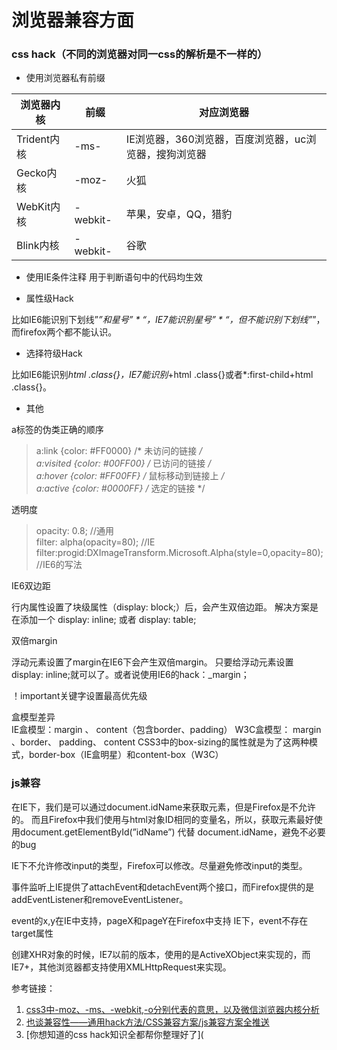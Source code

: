 # 浏览器兼容方面

### css hack（不同的浏览器对同一css的解析是不一样的）

- 使用浏览器私有前缀 

| 浏览器内核  | 前缀     | 对应浏览器                                            |
| ----------- | -------- | ----------------------------------------------------- |
| Trident内核 | -ms-     | IE浏览器，360浏览器，百度浏览器，uc浏览器，搜狗浏览器 |
| Gecko内核   | -moz-    | 火狐                                                  |
| WebKit内核  | -webkit- | 苹果，安卓，QQ，猎豹                                  |
| Blink内核   | -webkit- | 谷歌                                                  |

- 使用IE条件注释  用于判断语句中的代码均生效

> <!-- [if IE]>
>  		//你想要执行的代码
> <![endif]-->
> <!-- [if lt IE 8]>
>  			//你想要执行的代码
> <![endif]-->
> <!-- [if ! IE 8]>
>  		//你想要执行的代码
> <![endif]-->

- 属性级Hack  

比如IE6能识别下划线”_”和星号” * “，IE7能识别星号” * “，但不能识别下划线”_”，而firefox两个都不能认识。

- 选择符级Hack  

比如IE6能识别*html .class{}，IE7能识别*+html .class{}或者*:first-child+html .class{}。



- 其他

a标签的伪类正确的顺序

> a:link {color: #FF0000}		/* 未访问的链接 */  
> a:visited {color: #00FF00}	/* 已访问的链接 */  
> a:hover {color: #FF00FF}	/* 鼠标移动到链接上 */  
> a:active {color: #0000FF}	/* 选定的链接 */

透明度

> opacity: 0.8; //通用  
> filter: alpha(opacity=80); //IE  
> filter:progid:DXImageTransform.Microsoft.Alpha(style=0,opacity=80); //IE6的写法

IE6双边距  

行内属性设置了块级属性（display: block;）后，会产生双倍边距。
解决方案是在添加一个 display: inline; 或者 display: table;

双倍margin

浮动元素设置了margin在IE6下会产生双倍margin。
只要给浮动元素设置 display: inline;就可以了。或者说使用IE6的hack：_margin；

！important关键字设置最高优先级

盒模型差异  
IE盒模型：margin 、 content（包含border、padding）
W3C盒模型： margin 、border、 padding、 content
CSS3中的box-sizing的属性就是为了这两种模式，border-box（IE盒明星）和content-box（W3C）

### js兼容 

在IE下，我们是可以通过document.idName来获取元素，但是Firefox是不允许的。
而且Firefox中我们使用与html对象ID相同的变量名，所以，获取元素最好使用document.getElementById(”idName”) 代替 document.idName，避免不必要的bug

IE下不允许修改input的类型，Firefox可以修改。尽量避免修改input的类型。

事件监听上IE提供了attachEvent和detachEvent两个接口，而Firefox提供的是addEventListener和removeEventListener。

event的x,y在IE中支持，pageX和pageY在Firefox中支持
IE下，event不存在target属性

创建XHR对象的时候，IE7以前的版本，使用的是ActiveXObject来实现的，而IE7+，其他浏览器都支持使用XMLHttpRequest来实现。

参考链接：  

1. [
   css3中-moz、-ms、-webkit,-o分别代表的意思，以及微信浏览器内核分析](https://www.cnblogs.com/EasonJim/p/6140097.html)  
2. [也谈兼容性——通用hack方法/CSS兼容方案/js兼容方案全推送](https://zhuanlan.zhihu.com/p/25123086?refer=dreawer)  
3. [你想知道的css hack知识全都帮你整理好了](